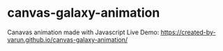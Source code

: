 # canvas-galaxy-animation

Canavas animation made with Javascript
Live Demo: https://created-by-varun.github.io/canvas-galaxy-animation/
